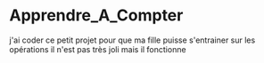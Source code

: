 # Apprendre_A_Compter

j'ai coder ce petit projet pour que ma fille puisse s'entrainer sur les opérations
il n'est pas très joli mais il fonctionne 
